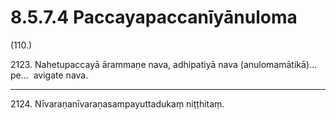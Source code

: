 

# 8.5.7.4 Paccayapaccanīyānuloma





(110.)

2123\. Nahetupaccayā ārammaṇe nava, adhipatiyā nava (anulomamātikā)…pe…  avigate nava.

---

2124\. Nīvaraṇanīvaraṇasampayuttadukaṃ niṭṭhitaṃ.





